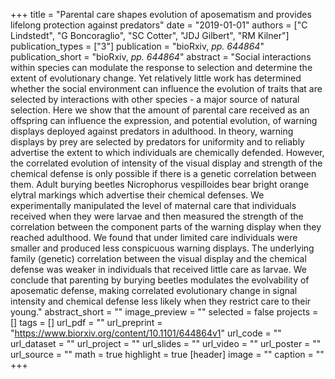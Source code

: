 +++
title = "Parental care shapes evolution of aposematism and provides lifelong protection against predators"
date = "2019-01-01"
authors = ["C Lindstedt", "G Boncoraglio", "SC Cotter", "JDJ Gilbert", "RM Kilner"]
publication_types = ["3"]
publication = "bioRxiv, _pp. 644864_"
publication_short = "bioRxiv, _pp. 644864_"
abstract = "Social interactions within species can modulate the response to selection and determine the extent of evolutionary change. Yet relatively little work has determined whether the social environment can influence the evolution of traits that are selected by interactions with other species - a major source of natural selection. Here we show that the amount of parental care received as an offspring can influence the expression, and potential evolution, of warning displays deployed against predators in adulthood. In theory, warning displays by prey are selected by predators for uniformity and to reliably advertise the extent to which individuals are chemically defended. However, the correlated evolution of intensity of the visual display and strength of the chemical defense is only possible if there is a genetic correlation between them. Adult burying beetles Nicrophorus vespilloides bear bright orange elytral markings which advertise their chemical defenses. We experimentally manipulated the level of maternal care that individuals received when they were larvae and then measured the strength of the correlation between the component parts of the warning display when they reached adulthood. We found that under limited care individuals were smaller and produced less conspicuous warning displays. The underlying family (genetic) correlation between the visual display and the chemical defense was weaker in individuals that received little care as larvae. We conclude that parenting by burying beetles modulates the evolvability of aposematic defense, making correlated evolutionary change in signal intensity and chemical defense less likely when they restrict care to their young."
abstract_short = ""
image_preview = ""
selected = false
projects = []
tags = []
url_pdf = ""
url_preprint = "https://www.biorxiv.org/content/10.1101/644864v1"
url_code = ""
url_dataset = ""
url_project = ""
url_slides = ""
url_video = ""
url_poster = ""
url_source = ""
math = true
highlight = true
[header]
image = ""
caption = ""
+++
